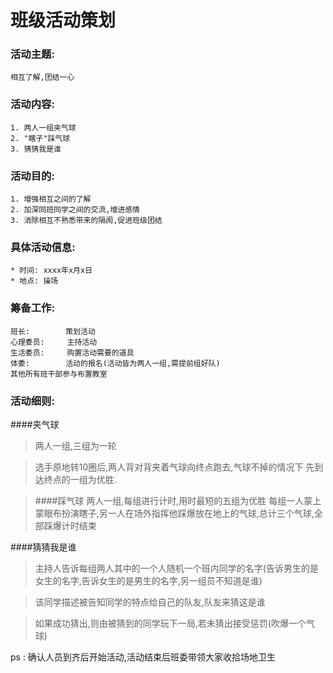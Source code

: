 # 班级活动策划

### 活动主题:
    相互了解,团结一心

### 活动内容:
    1. 两人一组夹气球
    2. "瞎子"踩气球
    3. 猜猜我是谁
    
### 活动目的:
    1. 增强相互之间的了解
    2. 加深同班同学之间的交流,增进感情
    3. 消除相互不熟悉带来的隔阂,促进班级团结
    
### 具体活动信息:
    * 时间: xxxx年x月x日
    * 地点: 操场
    
### 筹备工作:
    班长:        策划活动
    心理委员:     主持活动
    生活委员:     购置活动需要的道具
    体委:        活动的报名(活动皆为两人一组,需提前组好队)
    其他所有班干部参与布置教室
    
### 活动细则:
 
####夹气球
> 两人一组,三组为一轮

> 选手原地转10圈后,两人背对背夹着气球向终点跑去,气球不掉的情况下 先到达终点的一组为优胜.


>####踩气球
> 两人一组,每组进行计时,用时最短的五组为优胜
> 每组一人蒙上蒙眼布扮演瞎子,另一人在场外指挥他踩爆放在地上的气球,总计三个气球,全部踩爆计时结束

####猜猜我是谁

> 主持人告诉每组两人其中的一个人随机一个班内同学的名字(告诉男生的是女生的名字,告诉女生的是男生的名字,另一组员不知道是谁)

> 该同学描述被告知同学的特点给自己的队友,队友来猜这是谁

> 如果成功猜出,则由被猜到的同学玩下一局,若未猜出接受惩罚(吹爆一个气球)

ps :  确认人员到齐后开始活动,活动结束后班委带领大家收拾场地卫生
